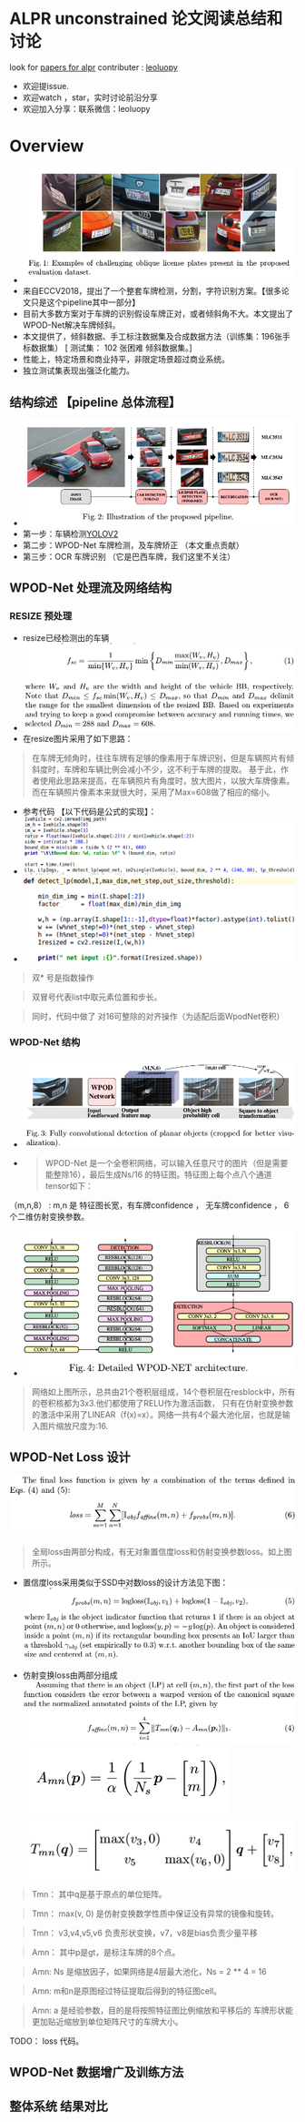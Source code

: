 
# ALPR unconstrained 论文阅读总结和讨论

look for [papers for alpr](./alpr.pdf)
contributer : [leoluopy](https://github.com/leoluopy)

+ 欢迎提issue.
+ 欢迎watch ，star，实时讨论前沿分享
+ 欢迎加入分享：联系微信：leoluopy

# Overview
+ ![](./overview_eg.png)
+ 来自ECCV2018，提出了一个整套车牌检测，分割，字符识别方案。【很多论文只是这个pipeline其中一部分】
+ 目前大多数方案对于车牌的识别假设车牌正对，或者倾斜角不大。本文提出了WPOD-Net解决车牌倾斜。
+ 本文提供了，倾斜数据、手工标注数据集及合成数据方法（训练集：196张手标数据集） [ 测试集： 102 张困难 倾斜数据集。]
+ 性能上，特定场景和商业持平，非限定场景超过商业系统。
+ 独立测试集表现出强泛化能力。



## 结构综述 【pipeline 总体流程】
+ ![](./full_pipeline.png)
+ 第一步：车辆检测[YOLOV2](../yolo/yolo2/yolo2_discussing.md)
+ 第二步：WPOD-Net 车牌检测，及车牌矫正 （本文重点贡献）
+ 第三步：OCR 车牌识别 （它是巴西车牌，我们这里不关注）


## WPOD-Net 处理流及网络结构
### RESIZE 预处理
+ resize已经检测出的车辆
+ ![](./resize.png)
+ 在resize图片采用了如下思路：
> 在车牌无倾角时，往往车牌有足够的像素用于车牌识别，但是车辆照片有倾斜度时，车牌和车辆比例会减小不少，这不利于车牌的提取。
基于此，作者使用此思路来提高，在车辆照片有角度时，放大图片，以放大车牌像素。而在车辆照片像素本来就很大时，采用了Max=608做了相应的缩小。
+ 参考代码 【以下代码是公式的实现】：
+ ![](./code_resize1.png)
+ ![](./code_resize2.png)
> 双* 号是指数操作

> 双冒号代表list中取元素位置和步长。

> 同时，代码中做了 对16可整除的对齐操作（为适配后面WpodNet卷积）

### WPOD-Net 结构
+ ![](./wpodnet_process.png)
+ > WPOD-Net 是一个全卷积网络，可以输入任意尺寸的图片（但是需要能整除16），最后生成Ns/16 的特征图。特征图上每个点八个通道tensor如下：

（m,n,8） : m,n 是 特征图长宽，有车牌confidence ， 无车牌confidence ， 6个二维仿射变换参数。
+ ![](./arch_wpodnet.png)
> 网络如上图所示，总共由21个卷积层组成，14个卷积层在resblock中，所有的卷积核都为3x3.他们都使用了RELU作为激活函数，
只有在仿射变换参数的激活中采用了LINEAR（f(x)=x）。网络一共有4个最大池化层，也就是输入图片缩放尺度为:16.

## WPOD-Net Loss 设计
![](./whole_loss.png)
> 全局loss由两部分构成，有无对象置信度loss和仿射变换参数loss。如上图所示。
+ 置信度loss采用类似于SSD中对数loss的设计方法见下图：
![](./probe_loss.png)

+ 仿射变换loss由两部分组成
![](./affine_loss.png)
![](./affine_A.png)
![](./affine_T.png)

> Tmn： 其中q是基于原点的单位矩阵。

> Tmn： max(v, 0) 是仿射变换数学性质中保证没有异常的镜像和旋转。

> Tmn： v3,v4,v5,v6 负责形状变换，v7，v8是bias负责少量平移

> Amn： 其中p是gt，是标注车牌的8个点。

> Amn: Ns 是缩放因子，如果网络是4层最大池化，Ns = 2 ** 4 = 16

> Amn: m和n是原图经过特征提取后得到的特征图cell。

> Amn: a 是经验参数，目的是将按照特征图比例缩放和平移后的 车牌形状能更加贴近缩放到单位矩阵尺寸的车牌大小。

TODO： loss 代码。

## WPOD-Net 数据增广及训练方法


## 整体系统 结果对比

